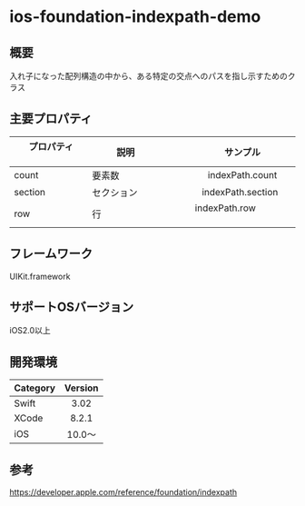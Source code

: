# ios-foundation-indexpath-demo

## 概要
入れ子になった配列構造の中から、ある特定の交点へのパスを指し示すためのクラス

## 主要プロパティ

|        プロパティ       |           説明            |           サンプル           |
|:----------------------|:-------------------------|:--------------------------:|
|count                  |要素数               　　　　|indexPath.count             |      
|section                |セクション               　　|indexPath.section           |
|row                    |行                         |indexPath.row                |

## フレームワーク
UIKit.framework

## サポートOSバージョン
iOS2.0以上

## 開発環境
| Category| Version |
|:---------|:-------:|
| Swift       | 3.02      |
| XCode    | 8.2.1     |
| iOS         | 10.0〜    |

## 参考
https://developer.apple.com/reference/foundation/indexpath
